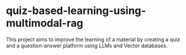 # quiz-based-learning-using-multimodal-rag
This project aims to improve the learning of a material by creating a quiz and a question-answer platform using LLMs and Vector databases. 
